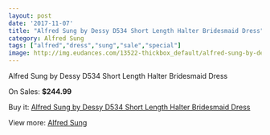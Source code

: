 ```yaml
---
layout: post
date: '2017-11-07'
title: "Alfred Sung by Dessy D534 Short Length Halter Bridesmaid Dress"
category: Alfred Sung
tags: ["alfred","dress","sung","sale","special"]
image: http://img.eudances.com/13522-thickbox_default/alfred-sung-by-dessy-d534-short-length-halter-bridesmaid-dress.jpg
---
```

Alfred Sung by Dessy D534 Short Length Halter Bridesmaid Dress

On Sales: **$244.99**
<a href="https://www.eudances.com/en/alfred-sung/4079-alfred-sung-by-dessy-d534-short-length-halter-bridesmaid-dress.html"><amp-img layout="responsive" width="600" height="600" src="//img.eudances.com/13522-thickbox_default/alfred-sung-by-dessy-d534-short-length-halter-bridesmaid-dress.jpg" alt="Alfred Sung by Dessy D534 Short Length Halter Bridesmaid Dress 0" /></a>
<a href="https://www.eudances.com/en/alfred-sung/4079-alfred-sung-by-dessy-d534-short-length-halter-bridesmaid-dress.html"><amp-img layout="responsive" width="600" height="600" src="//img.eudances.com/13525-thickbox_default/alfred-sung-by-dessy-d534-short-length-halter-bridesmaid-dress.jpg" alt="Alfred Sung by Dessy D534 Short Length Halter Bridesmaid Dress 1" /></a>
<a href="https://www.eudances.com/en/alfred-sung/4079-alfred-sung-by-dessy-d534-short-length-halter-bridesmaid-dress.html"><amp-img layout="responsive" width="600" height="600" src="//img.eudances.com/13524-thickbox_default/alfred-sung-by-dessy-d534-short-length-halter-bridesmaid-dress.jpg" alt="Alfred Sung by Dessy D534 Short Length Halter Bridesmaid Dress 2" /></a>
<a href="https://www.eudances.com/en/alfred-sung/4079-alfred-sung-by-dessy-d534-short-length-halter-bridesmaid-dress.html"><amp-img layout="responsive" width="600" height="600" src="//img.eudances.com/13523-thickbox_default/alfred-sung-by-dessy-d534-short-length-halter-bridesmaid-dress.jpg" alt="Alfred Sung by Dessy D534 Short Length Halter Bridesmaid Dress 3" /></a>

Buy it: [Alfred Sung by Dessy D534 Short Length Halter Bridesmaid Dress](https://www.eudances.com/en/alfred-sung/4079-alfred-sung-by-dessy-d534-short-length-halter-bridesmaid-dress.html "Alfred Sung by Dessy D534 Short Length Halter Bridesmaid Dress")

View more: [Alfred Sung](https://www.eudances.com/en/52-alfred-sung "Alfred Sung")